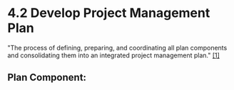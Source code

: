 # 4.2 Develop Project Management Plan

"The process of defining, preparing, and coordinating all plan components and
consolidating them into an integrated project management plan."
[[1]](../home.md#references)

## Plan Component:
